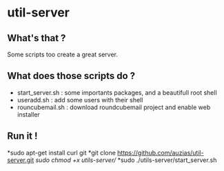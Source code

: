 util-server
===========

What's that ?
-------------
Some scripts too create a great server.


What does those scripts do ?
----------------------------
* start_server.sh : some importants packages, and a beautifull root shell
* useradd.sh      : add some users with their shell
* rouncubemail.sh : download roundcubemail project and enable web installer


Run it !
--------
*sudo apt-get install curl git 
*git clone https://github.com/auzias/util-server.git
*sudo chmod +x utils-server/*
*sudo ./utils-server/start_server.sh
